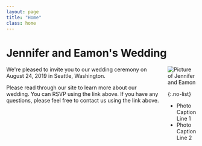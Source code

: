 ```yaml
---
layout: page
title: "Home"
class: home
---
```


# Jennifer and Eamon's Wedding

<div class="columns" markdown="1">

<div class="intro" markdown="1">
We're pleased to invite you to our wedding ceremony on August 24, 2019 in Seattle, Washington.

Please read through our site to learn more about our wedding. You can RSVP using the link above. If you have any questions, please feel free to contact us using the link above.

</div>

<div class="me" markdown="1">
<img src="{{ '/images/death_valley.jpg' | absolute_url }}" alt="Picture of Jennifer and Eamon">

{:.no-list}
* Photo Caption Line 1
* Photo Caption Line 2
</div>
